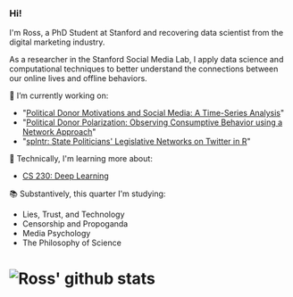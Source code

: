 ### Hi!

I'm Ross, a PhD Student at Stanford and recovering data scientist from the digital marketing industry. 

As a researcher in the Stanford Social Media Lab, I apply data science and computational techniques to better understand the connections between our online lives and offline behaviors. 

🔭 I’m currently working on:
- "[Political Donor Motivations and Social Media: A Time-Series Analysis](https://github.com/rossdahlke/political_donor_motivations)"
- "[Political Donor Polarization: Observing Consumptive Behavior using a Network Approach](https://github.com/rossdahlke/donor_polarization)"
- "[splntr: State Politicians' Legislative Networks on Twitter in R](https://github.com/rossdahlke/splntr)"

🌱 Technically, I'm learning more about:
- [CS 230: Deep Learning](https://cs230.stanford.edu/)

📚 Substantively, this quarter I'm studying:
- Lies, Trust, and Technology
- Censorship and Propoganda
- Media Psychology
- The Philosophy of Science

# ![Ross' github stats](https://github-readme-stats.vercel.app/api?username=rossdahlke&count_private=true)
